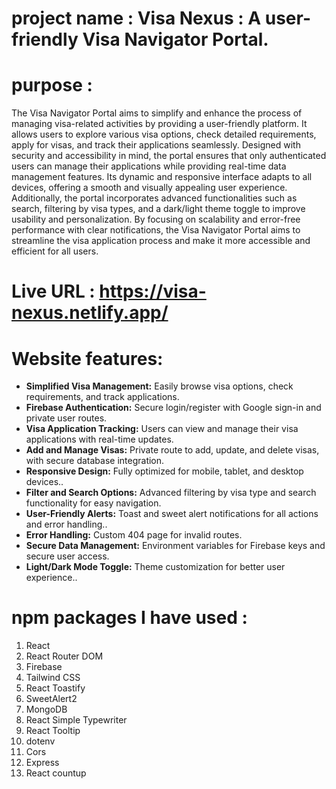 # project name : Visa Nexus : A user-friendly Visa Navigator Portal.

# purpose  : 
The Visa Navigator Portal aims to simplify and enhance the process of managing visa-related activities by providing a user-friendly platform. It allows users to explore various visa options, check detailed requirements, apply for visas, and track their applications seamlessly. Designed with security and accessibility in mind, the portal ensures that only authenticated users can manage their applications while providing real-time data management features. Its dynamic and responsive interface adapts to all devices, offering a smooth and visually appealing user experience. Additionally, the portal incorporates advanced functionalities such as search, filtering by visa types, and a dark/light theme toggle to improve usability and personalization. By focusing on scalability and error-free performance with clear notifications, the Visa Navigator Portal aims to streamline the visa application process and make it more accessible and efficient for all users.

# Live URL : https://visa-nexus.netlify.app/

# Website features:
- **Simplified Visa Management:** Easily browse visa options, check requirements, and track applications.
- **Firebase Authentication:** Secure login/register with Google sign-in and private user routes.
- **Visa Application Tracking:** Users can view and manage their visa applications with real-time updates.
- **Add and Manage Visas:** Private route to add, update, and delete visas, with secure database integration.
- **Responsive Design:** Fully optimized for mobile, tablet, and desktop devices..
- **Filter and Search Options:** Advanced filtering by visa type and search functionality for easy navigation.
- **User-Friendly Alerts:**  Toast and sweet alert notifications for all actions and error handling..
- **Error Handling:** Custom 404 page for invalid routes.
- **Secure Data Management:** Environment variables for Firebase keys and secure user access.
- **Light/Dark Mode Toggle:** Theme customization for better user experience..

# npm packages I have used :
1. React
2. React Router DOM
3. Firebase
4. Tailwind CSS
5. React Toastify
6. SweetAlert2
7. MongoDB 
8. React Simple Typewriter
9. React Tooltip
10. dotenv
11. Cors
12. Express
13. React countup
   

